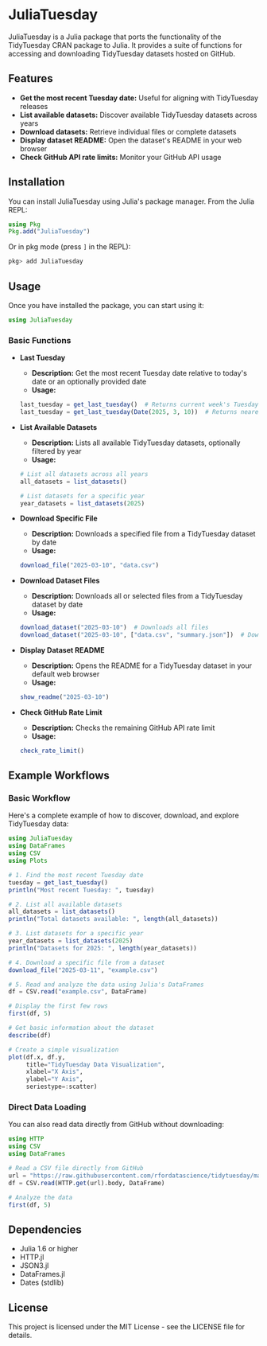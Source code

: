 # JuliaTuesday

JuliaTuesday is a Julia package that ports the functionality of the TidyTuesday CRAN package to Julia. It provides a suite of functions for accessing and downloading TidyTuesday datasets hosted on GitHub.

## Features

* **Get the most recent Tuesday date:** Useful for aligning with TidyTuesday releases
* **List available datasets:** Discover available TidyTuesday datasets across years
* **Download datasets:** Retrieve individual files or complete datasets
* **Display dataset README:** Open the dataset's README in your web browser
* **Check GitHub API rate limits:** Monitor your GitHub API usage

## Installation

You can install JuliaTuesday using Julia's package manager. From the Julia REPL:

```julia
using Pkg
Pkg.add("JuliaTuesday")
```

Or in pkg mode (press `]` in the REPL):

```julia
pkg> add JuliaTuesday
```

## Usage

Once you have installed the package, you can start using it:

```julia
using JuliaTuesday
```

### Basic Functions

* **Last Tuesday**
  * **Description:** Get the most recent Tuesday date relative to today's date or an optionally provided date
  * **Usage:**
  ```julia
  last_tuesday = get_last_tuesday()  # Returns current week's Tuesday
  last_tuesday = get_last_tuesday(Date(2025, 3, 10))  # Returns nearest Tuesday to specified date
  ```

* **List Available Datasets**
  * **Description:** Lists all available TidyTuesday datasets, optionally filtered by year
  * **Usage:**
  ```julia
  # List all datasets across all years
  all_datasets = list_datasets()
  
  # List datasets for a specific year
  year_datasets = list_datasets(2025)
  ```

* **Download Specific File**
  * **Description:** Downloads a specified file from a TidyTuesday dataset by date
  * **Usage:**
  ```julia
  download_file("2025-03-10", "data.csv")
  ```

* **Download Dataset Files**
  * **Description:** Downloads all or selected files from a TidyTuesday dataset by date
  * **Usage:**
  ```julia
  download_dataset("2025-03-10")  # Downloads all files
  download_dataset("2025-03-10", ["data.csv", "summary.json"])  # Downloads specific files
  ```

* **Display Dataset README**
  * **Description:** Opens the README for a TidyTuesday dataset in your default web browser
  * **Usage:**
  ```julia
  show_readme("2025-03-10")
  ```

* **Check GitHub Rate Limit**
  * **Description:** Checks the remaining GitHub API rate limit
  * **Usage:**
  ```julia
  check_rate_limit()
  ```

## Example Workflows

### Basic Workflow

Here's a complete example of how to discover, download, and explore TidyTuesday data:

```julia
using JuliaTuesday
using DataFrames
using CSV
using Plots

# 1. Find the most recent Tuesday date
tuesday = get_last_tuesday()
println("Most recent Tuesday: ", tuesday)

# 2. List all available datasets
all_datasets = list_datasets()
println("Total datasets available: ", length(all_datasets))

# 3. List datasets for a specific year
year_datasets = list_datasets(2025)
println("Datasets for 2025: ", length(year_datasets))

# 4. Download a specific file from a dataset
download_file("2025-03-11", "example.csv")

# 5. Read and analyze the data using Julia's DataFrames
df = CSV.read("example.csv", DataFrame)

# Display the first few rows
first(df, 5)

# Get basic information about the dataset
describe(df)

# Create a simple visualization
plot(df.x, df.y, 
     title="TidyTuesday Data Visualization",
     xlabel="X Axis",
     ylabel="Y Axis",
     seriestype=:scatter)
```

### Direct Data Loading

You can also read data directly from GitHub without downloading:

```julia
using HTTP
using CSV
using DataFrames

# Read a CSV file directly from GitHub
url = "https://raw.githubusercontent.com/rfordatascience/tidytuesday/main/data/2025/2025-03-18/palmtrees.csv"
df = CSV.read(HTTP.get(url).body, DataFrame)

# Analyze the data
first(df, 5)
```

## Dependencies

- Julia 1.6 or higher
- HTTP.jl
- JSON3.jl
- DataFrames.jl
- Dates (stdlib)

## License

This project is licensed under the MIT License - see the LICENSE file for details. 